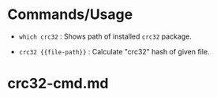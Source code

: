 # Commands/Usage

* `which crc32` : Shows path of installed `crc32` package.

* `crc32 {{file-path}}` : Calculate "crc32" hash of given file.

# crc32-cmd.md
